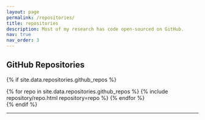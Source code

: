 ```yaml
---
layout: page
permalink: /repositories/
title: repositories
description: Most of my research has code open-sourced on GitHub.
nav: true
nav_order: 3
---
```


## GitHub Repositories

{% if site.data.repositories.github_repos %}
<div class="repositories d-flex flex-wrap flex-md-row flex-column justify-content-between align-items-center">
  {% for repo in site.data.repositories.github_repos %}
    {% include repository/repo.html repository=repo %}
  {% endfor %}
</div>
{% endif %}

[//]: # (## GitHub Account)

[//]: # ()
[//]: # ()
[//]: # ({% if site.data.repositories.github_users %})

[//]: # ()
[//]: # (<div class="repositories d-flex flex-wrap flex-md-row flex-column justify-content-between align-items-center">)

[//]: # ()
[//]: # (  {% for user in site.data.repositories.github_users %})

[//]: # ()
[//]: # (    {% include repository/repo_user.html username=user %})

[//]: # ()
[//]: # (  {% endfor %})

[//]: # ()
[//]: # (</div>)

[//]: # ()
[//]: # ({% endif %})


---
